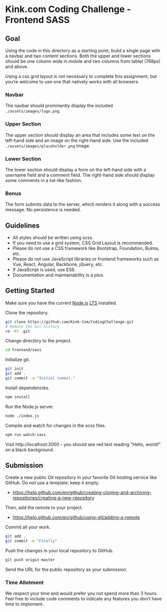 # Kink.com Coding Challenge - Frontend SASS

## Goal

Using the code in this directory as a starting point, build a single page with a navbar and two content sections.
Both the upper and lower sections should be one column wide in mobile and two columns from tablet (768px) and above.

Using a css grid layout is not necessary to complete this assignment, but you’re welcome to use one that natively
works with all browsers.

### Navbar

The navbar should prominently display the included `./assets/images/logo.png`.

### Upper Section

The upper section should display an area that includes some text on the left-hand side and an image on the right-hand
side. Use the included `./assets/images/placeholder.png` image.

### Lower Section

The lower section should display a form on the left-hand side with a username field and a comment field.
The right-hand side should display some comments in a list-like fashion.

### Bonus

The form submits data to the server, which renders it along with a success message. No persistence is needed.

## Guidelines

- All styles should be written using scss.
- If you need to use a grid system, CSS Grid Layout is recommended.
- Please do not use a CSS framework like Bootstrap, Foundation, Bulma, etc.
- Please do not use JavaScript libraries or frontend frameworks such as Vue, React, Angular, Backbone, jQuery, etc.
- If JavaScript is used, use ES6.
- Documentation and maintainability is a plus.

## Getting Started

Make sure you have the current [Node.js](https://nodejs.org/en/) [LTS](https://nodejs.org/en/about/releases/) installed.

Clone the repository.

```bash
git clone https://github.com/Kink-Com/CodingChallenge.git
# Remove the Git history
rm -Rf .git
```

Change directory to the project.

```bash
cd frontend/sass
```

Initialize git.

```bash
git init
git add .
git commit -m "Initial commit."
```

Install dependencies.

```bash
npm install
```

Run the Node.js server.

```bash
node ./index.js
```

Compile and watch for changes in the scss files.

```bash
npm run watch:sass
```

Visit http://localhost:3000 - you should see red text reading "Hello, world!" on a black background.

## Submission

Create a new public Git repository in your favorite Git hosting service like GitHub. Do not use a template; keep it empty.

- https://help.github.com/en/github/creating-cloning-and-archiving-repositories/creating-a-new-repository

Then, add the remote to your project.

- https://help.github.com/en/github/using-git/adding-a-remote

Commit all your work.

```bash
git add .
git commit -m "Finally"
```

Push the changes in your local repository to GitHub.

```bash
git push origin master
```

Send the URL for the public repository as your submission.

### Time Allotment

We respect your time and would prefer you not spend more than 3 hours. Feel free to include code comments to indicate
any features you don't have time to implement.
